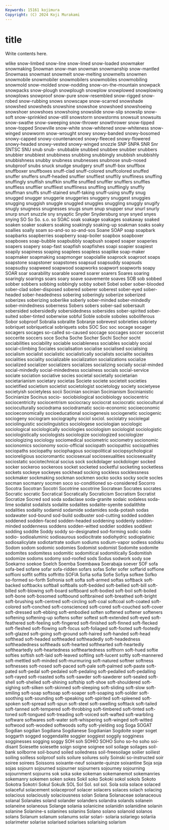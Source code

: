 ```yaml
---
Keywords: 15161 kojimura
Copyright: (C) 2024 Koji Murakami
---
```


# title

Write contents here.



wlike snow-limbed snow-line snow-lined snow-loaded snowmaker snowmaking Snowman
snow-man snowman snowmanship snow-mantled Snowmass snowmast snowmelt snow-melting snowmelts snowmen
snowmobile snowmobiler snowmobilers snowmobiles snowmobiling snowmold snow-molded snow-nodding snow-on-the-mountain snowpack
snowpacks snow-plough snowplough snowplow snowplowed snowplowing snowplows snowproof snow-pure snow-resembled
snow-rigged snow-robed snow-rubbing snows snowscape snow-scarred snowshade snowshed snowsheds snowshine
snowshoe snowshoed snowshoeing snowshoer snowshoes snowshoing snowslide snow-slip snowslip snow-soft
snow-sprinkled snow-still snowstorm snowstorms snowsuit snowsuits snow-swathe snow-sweeping snow-thrower snowthrower
snow-tipped snow-topped Snowville snow-white snow-whitened snow-whiteness snow-winged snowworm snow-wrought snowy
snowy-banded snowy-bosomed snowy-capped snowy-countenanced snowy-fleeced snowy-flowered snowy-headed snowy-vested snowy-winged snozzle
SNP SNPA SNR Snr SNTSC SNU snub snub- snubbable snubbed
snubbee snubber snubbers snubbier snubbiest snubbiness snubbing snubbingly snubbish snubbishly
snubbishness snubby snubness snubnesses snubnose snub-nosed snubproof snubs snuck snudge
snudgery snuff snuff-box snuffbox snuffboxer snuffboxes snuff-clad snuff-colored snuffcolored snuffed
snuffer snuffers snuff-headed snuffier snuffiest snuffily snuffiness snuffing snuffingly snuffish
snuffkin snuffle snuffled snuffler snufflers snuffles snuffless snufflier snuffliest snuffliness
snuffling snufflingly snuffly snuffman snuffs snuff-stained snuff-taking snuff-using snuffy snug
snugged snugger snuggerie snuggeries snuggery snuggest snuggies snugging snuggish snuggle
snuggled snuggles snuggling snuggly snugify snugly snugness snugnesses snugs snum
snup snupper snur snurl snurly snurp snurt snuzzle sny snyaptic
Snyder Snydersburg snye snyed snyes snying SO So So. s.o.
so SOAC soak soakage soakages soakaway soaked soaken soaker soakers
soaking soakingly soaking-up soakman soaks soaky soallies soally soam so-and-so
so-and-sos Soane SOAP soap soapbark soapbarks soapberries soapberry soap-boiler soapbox
soapboxer soapboxes soap-bubble soapbubbly soapbush soaped soaper soaperies soapers soapery
soap-fast soapfish soapfishes soapi soapier soapiest soapily soapiness soaping soaplees
soapless soaplike soap-maker soapmaker soapmaking soapmonger soapolallie soaprock soaproot soaps
soapstone soapstoner soapstones soapsud soapsuddy soapsuds soapsudsy soapweed soapwood soapworks
soapwort soapworts soapy SOAR soar soarability soarable soared soarer soarers
Soares soaring soaringly soarings soars soary soave soavemente soaves SOB
sob sobbed sobber sobbers sobbing sobbingly sobby sobeit Sobel sober
sober-blooded sober-clad sober-disposed sobered soberer soberest sober-eyed sober-headed sober-headedness sobering
soberingly soberize soberized soberizes soberizing soberlike soberly sober-minded sober-mindedly sober-mindedness
soberness Sobers sobers sober-sad sobersault sobersided sobersidedly sobersidedness sobersides sober-spirited
sober-suited sober-tinted soberwise sobful Soble sobole soboles soboliferous Sobor sobproof
Sobralia sobralite Sobranje sobrevest sobrieties sobriety sobriquet sobriquetical sobriquets sobs
SOC Soc soc socage socager socagers socages so-called so-caused soccage
soccages soccer soccerist soccerite soccers soce Socha Soche Socher Sochi
Sochor socht sociabilities sociability sociable sociableness sociables sociably social social-climbing
Sociales socialisation socialise socialised socialising socialism socialist socialistic socialistically socialists
socialite socialites socialities sociality socializable socialization socializations socialize socialized socializer
socializers socializes socializing socially social-minded social-mindedly social-mindedness socialness socials social-service
sociate sociation sociative socies societal societally societarian societarianism societary societas
Societe societe societeit societies societified societism societist societologist societology society
societyese societyish societyless socii Socinian socinian Socinianism Socinianistic Socinianize Socinus
socio- sociobiological sociobiology sociocentric sociocentricity sociocentrism sociocracy sociocrat sociocratic sociocultural
socioculturally sociodrama sociodramatic socio-economic socioeconomic socioeconomically socioeducational sociogenesis sociogenetic sociogenic
sociogeny sociogram sociography sociol sociol. sociolatry sociolegal sociolinguistic sociolinguistics sociologese
sociologian sociologic sociological sociologically sociologies sociologism sociologist sociologistic sociologistically sociologists
sociologize sociologized sociologizer sociologizing sociology sociomedical sociometric sociometry socionomic socionomics
socionomy socio-official sociopath sociopathic sociopathies sociopaths sociopathy sociophagous sociopolitical sociopsychological
socioreligious socioromantic sociosexual sociosexualities sociosexuality sociostatic sociotechnical socius sock sockdolager
sockdologer socked socker sockeroo sockeroos socket socketed socketful socketing socketless
sockets sockeye sockeyes sockhead socking sockless socklessness sockmaker sockmaking sockman
sockmen socko socks socky socle socles socman socmanry socmen soco
so-conditioned so-considered Socorro Socotra Socotran Socotri Socotrine socotrine Socratean Socrates
socrates Socratic socratic Socratical Socratically Socraticism Socratism Socratist Socratize Socred
sod soda sodaclase soda-granite sodaic sodaless soda-lime sodalist sodalists sodalite
sodalites sodalite-syenite sodalithite sodalities sodality sodamid sodamide sodamides soda-potash sodas
sodawater sod-bound sod-build sodbuster sod-cutting sodded sodden soddened sodden-faced sodden-headed
soddening soddenly sodden-minded soddenness soddens sodden-witted soddier soddies soddiest sodding
soddite Soddy soddy so-designated sod-forming sodic sodio sodio- sodioaluminic sodioaurous
sodiocitrate sodiohydric sodioplatinic sodiosalicylate sodiotartrate sodium sodiums sodium-vapor sodless sodoku
Sodom sodom sodomic sodomies Sodomist sodomist Sodomite sodomite sodomites sodomitess
sodomitic sodomitical sodomitically Sodomitish sodomize sodoms sodomy sod-roofed sods Sodus
sodwork sody soe Soekarno soekoe Soelch Soemba Soembawa Soerabaja soever
SOF sofa sofa-bed sofane sofar sofa-ridden sofars sofas Sofer sofer
soffarid soffione soffioni soffit soffits soffritto SOFIA Sofia sofia Sofie
Sofiya sofkee Sofko so-formed so-forth Sofronia soft softa soft-armed softas
softback soft-backed softbacks softball softballs soft-bedded soft-bellied soft-bill soft-billed soft-blowing
soft-board softboard soft-bodied soft-boil soft-boiled soft-bone soft-bosomed softbound softbrained soft-breathed
soft-bright soft-brushing soft-centred soft-circling soft-coal softcoal soft-coated soft-colored soft-conched soft-conscienced
soft-cored soft-couched soft-cover soft-dressed soft-ebbing soft-embodied soften softened softener softeners
softening softening-up softens softer softest soft-extended soft-eyed soft-feathered soft-feeling soft-fingered
soft-finished soft-finned soft-flecked soft-fleshed soft-flowing soft-focus soft-foliaged soft-footed soft-footedly soft-glazed
soft-going soft-ground soft-haired soft-handed soft-head softhead soft-headed softheaded softheadedly soft-headedness
softheadedness softheads soft-hearted softhearted soft-heartedly softheartedly soft-heartedness softheartedness softhorn soft-hued
softie softies softish soft-laid soft-leaved softling soft-lucent softly soft-mannered soft-mettled
soft-minded soft-murmuring soft-natured softner softness softnesses soft-nosed soft-paced soft-pale soft-palmed
soft-paste soft-pated soft-pedal soft-pedaled soft-pedaling soft-pedalled soft-pedalling soft-rayed soft-roasted softs
soft-sawder soft-sawderer soft-sealed soft-shell soft-shelled soft-shining softship soft-shoe soft-shouldered soft-sighing
soft-silken soft-skinned soft-sleeping soft-sliding soft-slow soft-smiling soft-soap softsoap soft-soaper soft-soaping
soft-solder soft-soothing soft-sounding soft-speaking soft-spirited soft-spleened soft-spoken soft-spread soft-spun soft-steel
soft-swelling softtack soft-tailed soft-tanned soft-tempered soft-throbbing soft-timbered soft-tinted soft-toned soft-tongued
soft-treading soft-voiced soft-wafted soft-warbling software softwares soft-water soft-whispering soft-winged soft-witted
softwood soft-wooded softwoods softy soft-yielding sog Soga SOGAT Sogdian sogdian
Sogdiana Sogdianese Sogdianian Sogdoite soger soget soggarth sogged soggendalite soggier
soggiest soggily sogginess sogginesses sogging soggy SOH soh SOHIO SOHO
Soho so-ho soho soi-disant Soiesette soiesette soign soigne soignee soil
soilage soilages soil-bank soilborne soil-bound soiled soiledness soil-freesoilage soilier soiliest
soiling soilless soilproof soils soilure soilures soily Soinski so-instructed soir
soiree soirees Soissons soixante-neuf soixante-quinze soixantine Soja soja sojas sojourn
sojourned sojourner sojourners sojourney sojourning sojournment sojourns sok soka soke
sokeman sokemanemot sokemanries sokemanry sokemen soken sokes Sokil soko Sokoki
sokol sokols Sokoto Sokotra Sokotri Sokul Sokulk SOL Sol Sol.
sol sol. Sola sola solace solaced solaceful solacement solaceproof solacer
solacers solaces solach solacing solacious solaciously solaciousness solan Solana Solanaceae
solanaceous solanal Solanales soland solander solanders solandra solands solanein solaneine
solaneous Solange solania solanicine solanidin solanidine solanin solanine Solanine-s solanines
solanins Solano solano solanoid solanos solans Solanum solanum solanums solar
solari- solaria solariego solariia solarimeter solarise solarised solarises solarising solarism
